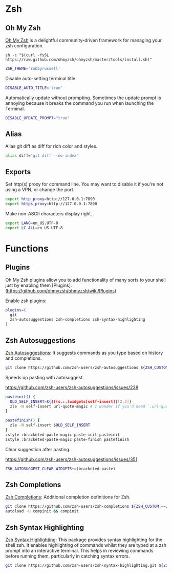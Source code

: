 # Zsh

## Oh My Zsh
[Oh My Zsh](https://github.com/ohmyzsh/ohmyzsh) is a delightful community-driven framework for managing your zsh configuration.
```
sh -c "$(curl -fsSL https://raw.github.com/ohmyzsh/ohmyzsh/master/tools/install.sh)"
```


``` bash
ZSH_THEME='robbyrussell'
```

Disable auto-setting terminal title.
``` bash
DISABLE_AUTO_TITLE='true'
```

Automatically update without prompting. Sometimes the update prompt is annoying because it breaks the command you run when launching the Terminal.
``` bash
DISABLE_UPDATE_PROMPT="true"
```

## Alias

Alias git diff as diff for rich color and styles.
``` bash
alias diff="git diff --no-index"
```

## Exports

Set http(s) proxy for command line. You may want to disable it if you're not using a VPN, or change the port.
``` bash
export http_proxy=http://127.0.0.1:7890
export https_proxy=http://127.0.0.1:7890
```

Make non-ASCII characters display right.
``` bash
export LANG=en_US.UTF-8
export LC_ALL=en_US.UTF-8
```

# Functions

## Plugins

Oh My Zsh plugins allow you to add functionality of many sorts to your shell just by enabling them [Plugins]. (https://github.com/ohmyzsh/ohmyzsh/wiki/Plugins)

Enable zsh plugins:
``` bash
plugins=(
  git
  zsh-autosuggestions zsh-completions zsh-syntax-highlighting
)
```

## Zsh Autosuggestions

 [Zsh Autosuggestions](https://github.com/zsh-users/zsh-autosuggestions): It suggests commands as you type based on history and completions.
``` sh
git clone https://github.com/zsh-users/zsh-autosuggestions ${ZSH_CUSTOM:-~/.oh-my-zsh/custom}/plugins/zsh-autosuggestions
```

Speeds up pasting with autosuggest.

https://github.com/zsh-users/zsh-autosuggestions/issues/238

``` bash
pasteinit() {
  OLD_SELF_INSERT=${${(s.:.)widgets[self-insert]}[2,3]}
  zle -N self-insert url-quote-magic # I wonder if you'd need `.url-quote-magic`?
}

pastefinish() {
  zle -N self-insert $OLD_SELF_INSERT
}
zstyle :bracketed-paste-magic paste-init pasteinit
zstyle :bracketed-paste-magic paste-finish pastefinish
```

Clear suggestion after pasting.

https://github.com/zsh-users/zsh-autosuggestions/issues/351

``` bash
ZSH_AUTOSUGGEST_CLEAR_WIDGETS+=(bracketed-paste)
```

## Zsh Completions 
 [Zsh Completions](https://github.com/zsh-users/zsh-completions): Additional completion definitions for Zsh.
``` sh
git clone https://github.com/zsh-users/zsh-completions ${ZSH_CUSTOM:=~/.oh-my-zsh/custom}/plugins/zsh-completions
autoload -U compinit && compinit
```

## Zsh Syntax Highlighting
 [Zsh Syntax Highlighting](https://github.com/zsh-users/zsh-syntax-highlighting): This package provides syntax highlighting for the shell zsh. It enables highlighting of commands whilst they are typed at a zsh prompt into an interactive terminal. This helps in reviewing commands before running them, particularly in catching syntax errors.

``` sh
git clone https://github.com/zsh-users/zsh-syntax-highlighting.git ${ZSH_CUSTOM:-~/.oh-my-zsh/custom}/plugins/zsh-syntax-highlighting
```


